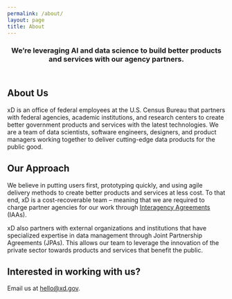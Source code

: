 ```yaml
---
permalink: /about/
layout: page
title: About
---
```

<section>
  <header class="hero-container">
    <div class="hero-content">
      <h3 class="page-subtitle">
        We’re leveraging AI and data science to build better products and
        services with our agency partners.
      </h3>
    </div>
  </header>
  <div class="page-content">
    <h1>About Us</h1>
    <div class="mini-border"></div>
    <p>
      xD is an office of federal employees at the U.S. Census Bureau that
      partners with federal agencies, academic institutions, and research centers
      to create better government products and services with the latest
      technologies. We are a team of data scientists, software engineers,
      designers, and product managers working together to deliver cutting-edge
      data products for the public good.
    </p>
    <h2>Our Approach</h2>
    <p>
      We believe in putting users first, prototyping quickly, and using agile
      delivery methods to create better products and services at less cost. To
      that end, xD is a cost-recoverable team – meaning that we are required to
      charge partner agencies for our work through 
      <a href="https://www.fiscal.treasury.gov/fsreports/ref/fincMgmtStdzn/iaa_forms.htm" target="_blank">
        Interagency Agreements
      </a>
      (IAAs).
    </p>
    <p>
      xD also partners with external organizations and institutions that have
      specialized expertise in data management through Joint Partnership
      Agreements (JPAs). This allows our team to leverage the innovation of the
      private sector towards products and services that benefit the public.
    </p>
    <h2 class="page-bottom-cta">
      Interested in working with us?
    </h2>
    <p>
      Email us at 
      <a class="page-cta" href="mailto:hello@xd.gov">hello@xd.gov</a>.
    </p>
  </div>
</section>
